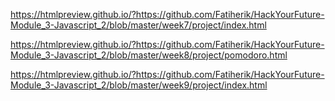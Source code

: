 https://htmlpreview.github.io/?https://github.com/Fatiherik/HackYourFuture-Module_3-Javascript_2/blob/master/week7/project/index.html

https://htmlpreview.github.io/?https://github.com/Fatiherik/HackYourFuture-Module_3-Javascript_2/blob/master/week8/project/pomodoro.html

https://htmlpreview.github.io/?https://github.com/Fatiherik/HackYourFuture-Module_3-Javascript_2/blob/master/week9/project/index.html

